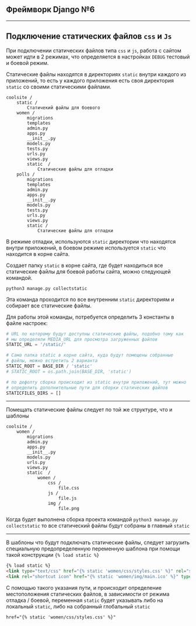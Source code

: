 Фреймворк Django №6
---
---

Подключение статических файлов `css` и `Js`
---
При подключении статических файлов типа `css` и `js`, работа с сайтом
может идти в 2 режимах, что определяется в настройках `DEBUG` тестовый
и боевой режим.

Статические файлы находятся в директориях `static` внутри каждого из
приложений, то есть у каждого приложения есть своя директория `static`
со своими статическими файлами.

```
coolsite /
    static /
        Статичекий файлы для боевого
    women /
        migrations
        templates  
        admin.py  
        apps.py  
        __init__.py  
        models.py    
        tests.py  
        urls.py  
        views.py
        static  /
            Статические файлы для отладки
    polls /
        migrations
        templates  
        admin.py  
        apps.py  
        __init__.py  
        models.py    
        tests.py  
        urls.py  
        views.py
        static / 
            Статические файлы для отладки
```

В режиме отладки, используются `static` директории что находятся внутри 
приложений, в боевом режиме используется `static` что находится в корне 
сайта.

Создает папку `static` в корне сайта, где будет находиться все статические
файлы для боевой работы сайта, можно следующей командой.
```
python3 manage.py collectstatic
```
Эта команда проходится по все внутренним `static` директориям и собирает
все статические файлы.

Для работы этой команды, потребуется определить 3 константы в файле 
настроек:

```python
# URL по которому будут доступны статические файлы, подобно тому как
# мы определяли MEDIA_URL для просмотра загруженных файлов 
STATIC_URL = '/static/'

# Сама папка static в корне сайта, куда будут помещены собранные 
# файлы, можно встретить 2 варианта
STATIC_ROOT = BASE_DIR / 'static'
# STATIC_ROOT = os.path.join(BASE_DIR, 'static')

# по дефолту сборка происходит из static внутри приложений, тут можно
# определить дополнительные пути для сборки статических файлов
STATICFILES_DIRS = []
```
---
Помещать статические файлы следует по той же структуре, что и шаблоны

```
coolsite /
    women /
        migrations  
        admin.py  
        apps.py  
        __init__.py  
        models.py 
        urls.py  
        views.py
        static  /
            women /
                css /
                    file.css
                js /
                    file.js
                img /
                    file.png
```

Когда будет выполнена сборка проекта командой 
`python3 manage.py collectstatic` то все статический файлы будут
собраны в главный `static`

---

В шаблоны что будут подключать статические файлы, следует загрузить 
специальную предопределенную переменную шаблона при помощи такой
конструкции `{% load static %}`

```html
{% load static %}
<link type="text/css" href="{% static 'women/css/styles.css' %}" rel="stylesheet" />
<link rel="shortcut icon" href="{% static 'women/img/main.ico' %}" type="image/x-icon"/>
```

С помощью такого указания пути, и происходит определение местоположения
статических файлов, в зависимости от режима отладка / боевой, переменная
`static` будет указывать либо на локальный `static`, либо на собранный
глобальный `static`

```html
href="{% static 'women/css/styles.css' %}"
```
